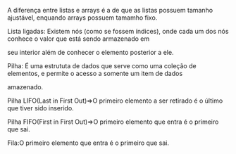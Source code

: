﻿A diferença entre listas e arrays é a de que as listas possuem tamanho ajustável, enquando arrays possuem tamamho fixo.

Lista ligadas: Existem nós (como se fossem índices), onde cada um dos nós conhece o valor que está sendo armazenado em

seu interior além de conhecer o elemento posterior a ele.

Pilha: É uma estrututa de dados que serve como uma coleção de elementos, e permite o acesso a somente um item de dados

amazenado.

Pilha LIFO(Last in First Out)=>O primeiro elemento a ser retirado é o último que tiver sido inserido.

Pilha FIFO(First in First Out)=>O primeiro elemento que entra é o primeiro que sai.

Fila:O primeiro elemento que entra é o primeiro que sai.

